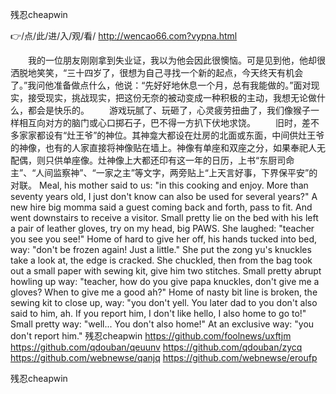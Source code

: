 
残忍cheapwin




👉/点/此/进/入/观/看/ http://wencao66.com?vypna.html




　　我的一位朋友刚刚拿到失业证，我以为他会因此很懊恼。可是见到他，他却很洒脱地笑笑，“三十四岁了，很想为自己寻找一个新的起点，今天终天有机会了。”我问他准备做点什么，他说：“先好好地休息一个月，总有我能做的。”面对现实，接受现实，挑战现实，把这份无奈的被动变成一种积极的主动，我想无论做什么，都会是快乐的。
　　游戏玩腻了、玩砸了，心灵疲劳扭曲了，我们像猴子一样相互向对方的脑门或心口掷石子，巴不得一方扒下伏地求饶。
　　旧时，差不多家家都设有“灶王爷”的神位。其神龛大都设在灶房的北面或东面，中间供灶王爷的神像，也有的人家直接将神像贴在墙上。神像有单座和双座之分，如果奉祀人无配偶，则只供单座像。灶神像上大都还印有这一年的日历，上书“东厨司命主”、“人间监察神”、“一家之主”等文字，两旁贴上“上天言好事，下界保平安”的对联。
Meal, his mother said to us: "in this cooking and enjoy.
More than seventy years old, I just don't know can also be used for several years?"
A new hire big momma said a guest coming back and forth, pass to fit.
And went downstairs to receive a visitor.
Small pretty lie on the bed with his left a pair of leather gloves, try on my head, big PAWS.
She laughed: "teacher you see you see!"
Home of hard to give her off, his hands tucked into bed, way: "don't be frozen again!
Just a little."
She put the zong yu's knuckles take a look at, the edge is cracked.
She chuckled, then from the bag took out a small paper with sewing kit, give him two stitches.
Small pretty abrupt howling up way: "teacher, how do you give papa knuckles, don't give me a gloves?
When to give me a good ah?"
Home of nasty bit line is broken, the sewing kit to close up, way: "you don't yell.
You later dad to you don't also said to him, ah.
If you report him, I don't like hello, I also home to go to!"
Small pretty way: "well...
You don't also home!"
At an exclusive way: "you don't report him."
残忍cheapwin https://github.com/foolnews/uxftjm
https://github.com/qdouban/qeuunv
https://github.com/qdouban/zycq
https://github.com/webnewse/qanjq
https://github.com/webnewse/eroufp





残忍cheapwin
